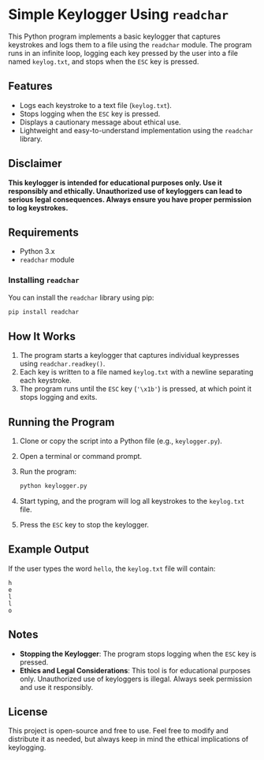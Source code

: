 # Simple Keylogger Using `readchar`

This Python program implements a basic keylogger that captures keystrokes and logs them to a file using the `readchar` module. The program runs in an infinite loop, logging each key pressed by the user into a file named `keylog.txt`, and stops when the `ESC` key is pressed.

## Features

- Logs each keystroke to a text file (`keylog.txt`).
- Stops logging when the `ESC` key is pressed.
- Displays a cautionary message about ethical use.
- Lightweight and easy-to-understand implementation using the `readchar` library.

## Disclaimer

**This keylogger is intended for educational purposes only. Use it responsibly and ethically. Unauthorized use of keyloggers can lead to serious legal consequences. Always ensure you have proper permission to log keystrokes.**

## Requirements

- Python 3.x
- `readchar` module

### Installing `readchar`

You can install the `readchar` library using pip:

```bash
pip install readchar
```

## How It Works

1. The program starts a keylogger that captures individual keypresses using `readchar.readkey()`.
2. Each key is written to a file named `keylog.txt` with a newline separating each keystroke.
3. The program runs until the `ESC` key (`'\x1b'`) is pressed, at which point it stops logging and exits.

## Running the Program

1. Clone or copy the script into a Python file (e.g., `keylogger.py`).
2. Open a terminal or command prompt.
3. Run the program:
   
   ```bash
   python keylogger.py
   ```

4. Start typing, and the program will log all keystrokes to the `keylog.txt` file.
5. Press the `ESC` key to stop the keylogger.

## Example Output

If the user types the word `hello`, the `keylog.txt` file will contain:

```
h
e
l
l
o
```

## Notes

- **Stopping the Keylogger**: The program stops logging when the `ESC` key is pressed.
- **Ethics and Legal Considerations**: This tool is for educational purposes only. Unauthorized use of keyloggers is illegal. Always seek permission and use it responsibly.

## License

This project is open-source and free to use. Feel free to modify and distribute it as needed, but always keep in mind the ethical implications of keylogging.
